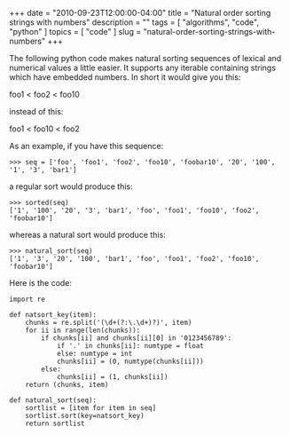+++
date        = "2010-09-23T12:00:00-04:00"
title       = "Natural order sorting strings with numbers"
description = ""
tags        = [ "algorithms", "code", "python" ]
topics      = [ "code" ]
slug        = "natural-order-sorting-strings-with-numbers"
+++

The following python code makes natural sorting sequences of lexical and numerical values a little easier. It supports any iterable containing strings which have embedded numbers. In short it would give you this:

foo1 < foo2 < foo10

instead of this:

foo1 < foo10 < foo2

<!--more-->

As an example, if you have this sequence:

```
>>> seq = ['foo', 'foo1', 'foo2', 'foo10', 'foobar10', '20', '100', '1', '3', 'bar1']
```

a regular sort would produce this:

```
>>> sorted(seq)
['1', '100', '20', '3', 'bar1', 'foo', 'foo1', 'foo10', 'foo2', 'foobar10']
```

whereas a natural sort would produce this:

```
>>> natural_sort(seq)
['1', '3', '20', '100', 'bar1', 'foo', 'foo1', 'foo2', 'foo10', 'foobar10']
```

Here is the code:

```
import re

def natsort_key(item):
    chunks = re.split('(\d+(?:\.\d+)?)', item)
    for ii in range(len(chunks)):
        if chunks[ii] and chunks[ii][0] in '0123456789':
            if '.' in chunks[ii]: numtype = float
            else: numtype = int
            chunks[ii] = (0, numtype(chunks[ii]))
        else:
            chunks[ii] = (1, chunks[ii])
    return (chunks, item)

def natural_sort(seq):
    sortlist = [item for item in seq]
    sortlist.sort(key=natsort_key)
    return sortlist
```
